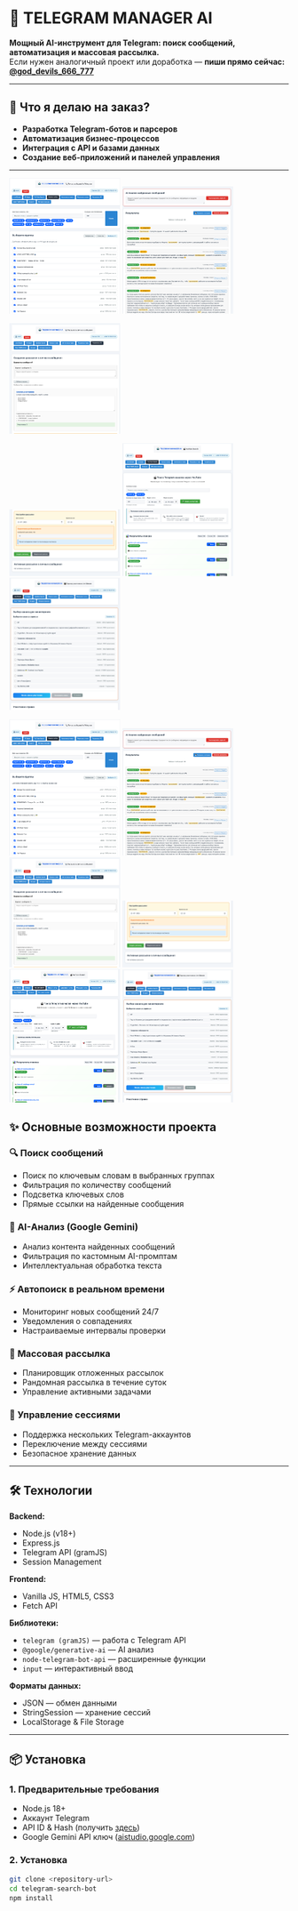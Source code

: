 # 🤖 TELEGRAM MANAGER AI

**Мощный AI-инструмент для Telegram: поиск сообщений, автоматизация и массовая рассылка.**  
Если нужен аналогичный проект или доработка — **пиши прямо сейчас: [@god_devils_666_777](https://t.me/god_devils_666_777)**

---

## 🚀 Что я делаю на заказ?
- **Разработка Telegram-ботов и парсеров**
- **Автоматизация бизнес-процессов**
- **Интеграция с API и базами данных**
- **Создание веб-приложений и панелей управления**

---
[<img src="image/1.png" width="200"/>](image/1.png?raw=true)
[<img src="image/2.png" width="200"/>](image/2.png?raw=true)

[<img src="image/3.png" width="200"/>](image/3.png?raw=true)

[<img src="image/4.png" width="200"/>](image/4.png?raw=true)
[<img src="image/5.png" width="200"/>](image/5.png?raw=true)
[<img src="image/6.png" width="200"/>](image/6.png?raw=true)


[<img src="image/1.png" width="200"/>](image/1.png)
[<img src="image/2.png" width="200"/>](image/2.png)
[<img src="image/3.png" width="200"/>](image/3.png)
[<img src="image/4.png" width="200"/>](image/4.png)
[<img src="image/5.png" width="200"/>](image/5.png)
[<img src="image/6.png" width="200"/>](image/6.png)

## ✨ Основные возможности проекта

### 🔍 **Поиск сообщений**
- Поиск по ключевым словам в выбранных группах  
- Фильтрация по количеству сообщений  
- Подсветка ключевых слов  
- Прямые ссылки на найденные сообщения  

### 🤖 **AI-Анализ (Google Gemini)**
- Анализ контента найденных сообщений  
- Фильтрация по кастомным AI-промптам  
- Интеллектуальная обработка текста  

### ⚡ **Автопоиск в реальном времени**
- Мониторинг новых сообщений 24/7  
- Уведомления о совпадениях  
- Настраиваемые интервалы проверки  

### 📢 **Массовая рассылка**
- Планировщик отложенных рассылок  
- Рандомная рассылка в течение суток  
- Управление активными задачами  

### 👤 **Управление сессиями**
- Поддержка нескольких Telegram-аккаунтов  
- Переключение между сессиями  
- Безопасное хранение данных  

---

## 🛠 **Технологии**
**Backend:**
- Node.js (v18+)  
- Express.js  
- Telegram API (gramJS)  
- Session Management  

**Frontend:**
- Vanilla JS, HTML5, CSS3  
- Fetch API  

**Библиотеки:**
- `telegram (gramJS)` — работа с Telegram API  
- `@google/generative-ai` — AI анализ  
- `node-telegram-bot-api` — расширенные функции  
- `input` — интерактивный ввод  

**Форматы данных:**
- JSON — обмен данными  
- StringSession — хранение сессий  
- LocalStorage & File Storage  

---

## 📦 **Установка**

### **1. Предварительные требования**
- Node.js 18+  
- Аккаунт Telegram  
- API ID & Hash (получить [здесь](https://my.telegram.org))  
- Google Gemini API ключ ([aistudio.google.com](https://aistudio.google.com))  

### **2. Установка**
```bash
git clone <repository-url>
cd telegram-search-bot
npm install
